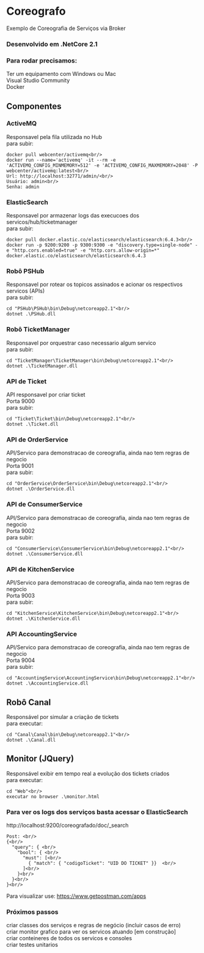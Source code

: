 # Coreografo
Exemplo de Coreografia de Serviços via Broker

### Desenvolvido em .NetCore 2.1

### Para rodar precisamos:
Ter um equipamento com Windows ou Mac<br/>
Visual Studio Community<br/>
Docker

## Componentes<br/>
### ActiveMQ<br/>
Responsavel pela fila utilizada no Hub<br/>
para subir:<br/>
```
docker pull webcenter/activemq<br/>
docker run --name='activemq' -it --rm -e 'ACTIVEMQ_CONFIG_MINMEMORY=512' -e 'ACTIVEMQ_CONFIG_MAXMEMORY=2048' -P webcenter/activemq:latest<br/>
Url: http://localhost:32771/admin/<br/>
Usuário: admin<br/>
Senha: admin
```
### ElasticSearch<br/>
Responsavel por armazenar logs das execucoes dos servicos/hub/ticketmanager<br/>
para subir:<br/>
```
docker pull docker.elastic.co/elasticsearch/elasticsearch:6.4.3<br/>
docker run -p 9200:9200 -p 9300:9300 -e "discovery.type=single-node" -e "http.cors.enabled=true" -e "http.cors.allow-origin=*" docker.elastic.co/elasticsearch/elasticsearch:6.4.3
```

### Robô PSHub<br/>
Responsavel por rotear os topicos assinados e acionar os respectivos servicos (APIs)<br/>
para subir:<br/>
```
cd "PSHub\PSHub\bin\Debug\netcoreapp2.1"<br/>
dotnet .\PSHub.dll
```

### Robô TicketManager<br/>
Responsavel por orquestrar caso necessario algum servico<br/>
para subir:<br/>
```
cd "TicketManager\TicketManager\bin\Debug\netcoreapp2.1"<br/>
dotnet .\TicketManager.dll
```

### API de Ticket<br/>
API responsavel por criar ticket<br/>
Porta 9000<br/>
para subir:<br/>
```
cd "Ticket\Ticket\bin\Debug\netcoreapp2.1"<br/>
dotnet .\Ticket.dll
```

### API de OrderService<br/>
API/Servico para demonstracao de coreografia, ainda nao tem regras de negocio<br/>
Porta 9001<br/>
para subir:<br/>
```
cd "OrderService\OrderService\bin\Debug\netcoreapp2.1"<br/>
dotnet .\OrderService.dll
```

### API de ConsumerService<br/>
API/Servico para demonstracao de coreografia, ainda nao tem regras de negocio<br/>
Porta 9002<br/>
para subir:<br/>
```
cd "ConsumerService\ConsumerService\bin\Debug\netcoreapp2.1"<br/>
dotnet .\ConsumerService.dll
```

### API de KitchenService<br/>
API/Servico para demonstracao de coreografia, ainda nao tem regras de negocio<br/>
Porta 9003<br/>
para subir:<br/>
```
cd "KitchenService\KitchenService\bin\Debug\netcoreapp2.1"<br/>
dotnet .\KitchenService.dll
```

### API AccountingService<br/>
API/Servico para demonstracao de coreografia, ainda nao tem regras de negocio<br/>
Porta 9004<br/>
para subir:<br/>
```
cd "AccountingService\AccountingService\bin\Debug\netcoreapp2.1"<br/>
dotnet .\AccountingService.dll
```

## Robô Canal
Responsável por simular a criação de tickets<br/>
para executar:<br/>
```
cd "Canal\Canal\bin\Debug\netcoreapp2.1"<br/>
dotnet .\Canal.dll
```

## Monitor (JQuery)
Responsável exibir em tempo real a evolução dos tickets criados<br/>
para executar:<br/>
```
cd "Web"<br/>
executar no browser .\monitor.html
```

### Para ver os logs dos serviços basta acessar o ElasticSearch<br/>
   http://localhost:9200/coreografado/doc/_search<br/>
```
Post: <br/>
{<br/>
  "query": { <br/>
    "bool": { <br/>
      "must": [<br/>
        { "match": { "codigoTicket": "UID DO TICKET" }}  <br/>
      ]<br/>
    }<br/>
  }<br/>
}<br/>
```

Para visualizar use: https://www.getpostman.com/apps <br/>

### Próximos passos<br/>
   criar classes dos serviços e regras de negócio (incluir casos de erro)<br/>
   criar monitor grafico para ver os servicos atuando [em construção]<br/>
   criar conteineres de todos os servicos e consoles   <br/>
   criar testes unitarios
